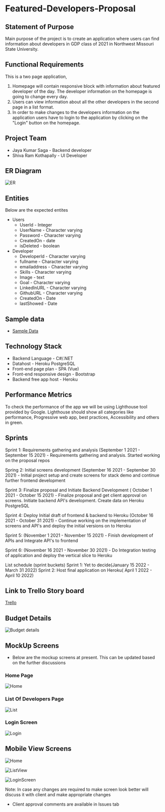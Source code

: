 # Featured-Developers-Proposal

## Statement of Purpose
  Main purpose of the project is to create an application where users can find information about developers in GDP class of 2021 in Northwest Missouri State University.  

## Functional Requirements
  This is a two page application, 
  1. Homepage will contain responsive block with information about featured developer of the day. The developer information on the homepage is going to change every day. 
  2. Users can view information about all the other developers in the second page in a list format. 
  3. In order to make changes to the developers information on the application users have to login to the application by clicking on the "Login" button on the homepage.

## Project Team
- Jaya Kumar Saga - Backend developer
- Shiva Ram Kothapally - UI Developer
## ER Diagram
![ER](https://raw.githubusercontent.com/shivaramkothapally/featured-developers-proposal/main/Images/ER.png)

## Entities 
Below are the expected entites
- Users
    - UserId - Integer
    - UserName - Character varying
    - Password - Character varying
    - CreatedOn - date
    - isDeleted - boolean
 - Developer
    - DeveloperId - Character varying
    - fullname - Character varying
    - emailaddress - Character varying
    - Skills - Character varying
    - Image - text
    - Goal - Character varying
    - LinkedInURL - Character varying
    - GithubURL - Character varying
    - CreatedOn - Date
    - lastShowed - Date

## Sample data
  - [Sample Data](https://github.com/shivaramkothapally/featured-developers-proposal/blob/main/SampleData/data.csv)
## Technology Stack
  - Backend Language - C#/.NET
  - Datahost - Heroku PostgreSQL
  - Front-end page plan - SPA (Vue)
  - Front-end responsive design - Bootstrap
  - Backend free app host - Heroku

## Performance Metrics
To check the performance of the app we will be using Lighthouse tool provided by Google. Lighthouse should show all categories like performance, Progressive web app, best practices, Accessibility and others in green.

## Sprints
   Sprint 1: Requirements gathering and analysis (September 1 2021 - September 15 2021)
        - Requirements gathering and analysis. Started working on the proposal repos
   
   Spring 2: Initial screens development (September 16 2021 - September 30 2021)
        - Initial project setup and create screens for stack demo and continue further frontend development
   
   Sprint 3: Finalize proposal and Initiate Backend Development ( October 1 2021 - October 15 2021)
        - Finalize proposal and get client approval on screens. Initiate backend API's development. Create data on Heroku PostgreSQL
   
   Sprint 4: Deploy Initial draft of frontend & backend to Heroku (October 16 2021 - October 31 2021)
        - Continue working on the implementation of screens and API's and deploy the initial versions on to Heroku
   
   Sprint 5: (November 1 2021 - November 15 2021)
        - Finish development of APIs and Integrate API's to frontend
   
   Sprint 6: (November 16 2021 - November 30 2021)
        - Do Integration testing of application and deploy the vertical slice to Heroku

List schedule (sprint buckets) 
    Sprint 1: Yet to decide(January 15 2022 - March 31 2022)
    Sprint 2: Host final application on Heroku( April 1 2022 - April 10 2022)

## Link to Trello Story board

[Trello](https://trello.com/b/yRWaDdG1/featureddeveloper)

## Budget Details

![Budget details](https://github.com/shivaramkothapally/featured-developers-proposal/blob/main/Images/BudgetInfo.PNG)

## MockUp Screens
- Below are the mockup screens at present. This can be updated based on the further discussions
### Home Page
![Home](https://github.com/shivaramkothapally/featured-developers-proposal/blob/main/Images/Homepage.png)
### List Of Developers Page
![List](https://github.com/shivaramkothapally/featured-developers-proposal/blob/main/Images/DevelopersList.PNG)

### Login Screen
 ![Login](https://github.com/shivaramkothapally/featured-developers-proposal/blob/main/Images/LoginScreen.PNG)
 
## Mobile View Screens

![Home](https://github.com/shivaramkothapally/featured-developers-proposal/blob/main/Images/HomeMobileView.PNG)

![ListView](https://github.com/shivaramkothapally/featured-developers-proposal/blob/main/Images/DevelopersListMobileVIew.PNG)

![LoginScreen](https://github.com/shivaramkothapally/featured-developers-proposal/blob/main/Images/LoginMobileView.PNG)
 
 Note: In case any changes are required to make screen look better will discuss it with client and make appropriate changes  
  - Client approval comments are available in Issues tab
